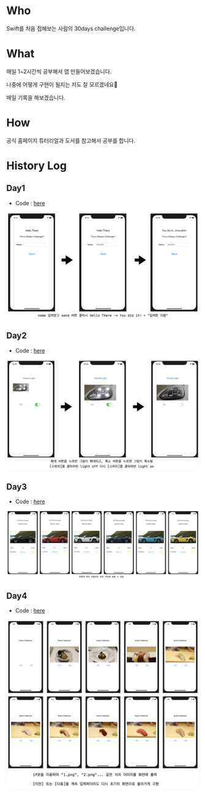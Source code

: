 # Who
Swift를 처음 접해보는 사람의 30days challenge입니다.


# What

매일 1~2시간씩 공부해서 앱 만들어보겠습니다.

나중에 어떻게 구현이 될지는 저도 잘 모르겠네요🤔

매일 기록을 해보겠습니다.


# How

공식 홈페이지 튜터리얼과 도서를 참고해서 공부를 합니다.


# History Log

## Day1
* Code : [here](https://github.com/jinkyukim-me/thirtyDaysSwift/blob/master/helloThere/helloThere/ViewController.swift)
<p align="center">
  <img src="https://github.com/jinkyukim-me/thirtyDaysSwift/blob/master/data/day1.png">
</p>

## Day2
* Code : [here](https://github.com/jinkyukim-me/thirtyDaysSwift/blob/master/ImageView/ImageView/ViewController.swift)
<p align="center">
  <img src="https://github.com/jinkyukim-me/thirtyDaysSwift/blob/master/data/day2.png">
</p>

## Day3
* Code : [here](https://github.com/jinkyukim-me/thirtyDaysSwift/blob/master/ImageViewPorsche/ImageViewPorsche/ViewController.swift)
<p align="center">
  <img src="https://github.com/jinkyukim-me/thirtyDaysSwift/blob/master/data/day3.png">
</p>

## Day4
* Code : [here](https://github.com/jinkyukim-me/thirtyDaysSwift/blob/master/imageViewerNext/imageViewerNext/ViewController.swift)
<p align="center">
  <img src="https://github.com/jinkyukim-me/thirtyDaysSwift/blob/master/data/day4.png">
</p>
